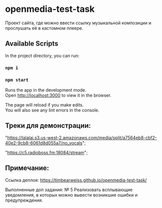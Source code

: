 # openmedia-test-task

Проект сайта, где можно ввести ссылку музыкальной композиции и прослушать её в кастомном плеере.

## Available Scripts

In the project directory, you can run:

### `npm i`

### `npm start`

Runs the app in the development mode.\
Open [http://localhost:3000](http://localhost:3000) to view it in the browser.

The page will reload if you make edits.\
You will also see any lint errors in the console.

## Треки для демонстрации:

"https://lalalai.s3.us-west-2.amazonaws.com/media/split/a7564eb8-cbf2-40e2-9cb8-6061d8d055a7/no_vocals";

"https://c5.radioboss.fm:18084/stream";

## Примечание:


Cсылка деплоя: https://timbearweiss.github.io/openmedia-test-task/

Выполненные доп задания: 
№ 5 Реализовать всплывающие уведомления, в которых можно вывести возникшие ошибки и предупреждения.
